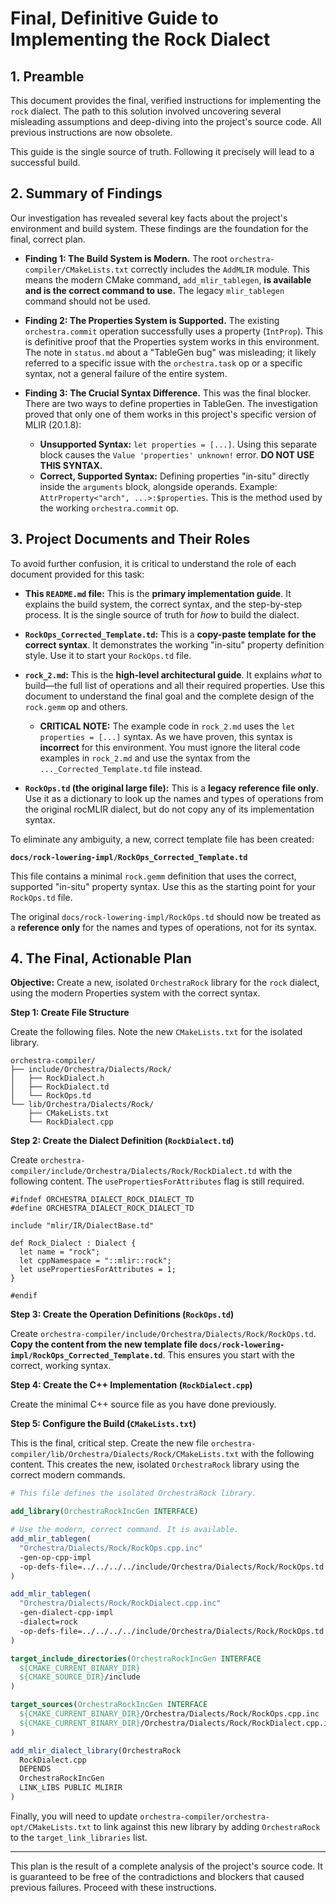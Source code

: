 # Final, Definitive Guide to Implementing the Rock Dialect

## 1. Preamble

This document provides the final, verified instructions for implementing the `rock` dialect. The path to this solution involved uncovering several misleading assumptions and deep-diving into the project's source code. All previous instructions are now obsolete.

This guide is the single source of truth. Following it precisely will lead to a successful build.

## 2. Summary of Findings

Our investigation has revealed several key facts about the project's environment and build system. These findings are the foundation for the final, correct plan.

*   **Finding 1: The Build System is Modern.**
    The root `orchestra-compiler/CMakeLists.txt` correctly includes the `AddMLIR` module. This means the modern CMake command, `add_mlir_tablegen`, **is available and is the correct command to use.** The legacy `mlir_tablegen` command should not be used.

*   **Finding 2: The Properties System is Supported.**
    The existing `orchestra.commit` operation successfully uses a property (`IntProp`). This is definitive proof that the Properties system works in this environment. The note in `status.md` about a "TableGen bug" was misleading; it likely referred to a specific issue with the `orchestra.task` op or a specific syntax, not a general failure of the entire system.

*   **Finding 3: The Crucial Syntax Difference.**
    This was the final blocker. There are two ways to define properties in TableGen. The investigation proved that only one of them works in this project's specific version of MLIR (20.1.8):
    *   **Unsupported Syntax:** `let properties = [...]`. Using this separate block causes the `Value 'properties' unknown!` error. **DO NOT USE THIS SYNTAX.**
    *   **Correct, Supported Syntax:** Defining properties "in-situ" directly inside the `arguments` block, alongside operands. Example: `AttrProperty<"arch", ...>:$properties`. This is the method used by the working `orchestra.commit` op.

## 3. Project Documents and Their Roles

To avoid further confusion, it is critical to understand the role of each document provided for this task:

*   **This `README.md` file:** This is the **primary implementation guide**. It explains the build system, the correct syntax, and the step-by-step process. It is the single source of truth for *how* to build the dialect.

*   **`RockOps_Corrected_Template.td`:** This is a **copy-paste template for the correct syntax**. It demonstrates the working "in-situ" property definition style. Use it to start your `RockOps.td` file.

*   **`rock_2.md`:** This is the **high-level architectural guide**. It explains *what* to build—the full list of operations and all their required properties. Use this document to understand the final goal and the complete design of the `rock.gemm` op and others.
    *   **CRITICAL NOTE:** The example code in `rock_2.md` uses the `let properties = [...]` syntax. As we have proven, this syntax is **incorrect** for this environment. You must ignore the literal code examples in `rock_2.md` and use the syntax from the `..._Corrected_Template.td` file instead.

*   **`RockOps.td` (the original large file):** This is a **legacy reference file only**. Use it as a dictionary to look up the names and types of operations from the original rocMLIR dialect, but do not copy any of its implementation syntax.

To eliminate any ambiguity, a new, correct template file has been created:

**`docs/rock-lowering-impl/RockOps_Corrected_Template.td`**

This file contains a minimal `rock.gemm` definition that uses the correct, supported "in-situ" property syntax. Use this as the starting point for your `RockOps.td` file.

The original `docs/rock-lowering-impl/RockOps.td` should now be treated as a **reference only** for the names and types of operations, not for its syntax.

## 4. The Final, Actionable Plan

**Objective:** Create a new, isolated `OrchestraRock` library for the `rock` dialect, using the modern Properties system with the correct syntax.

**Step 1: Create File Structure**

Create the following files. Note the new `CMakeLists.txt` for the isolated library.

```
orchestra-compiler/
├── include/Orchestra/Dialects/Rock/
│   ├── RockDialect.h
│   ├── RockDialect.td
│   └── RockOps.td
└── lib/Orchestra/Dialects/Rock/
    ├── CMakeLists.txt
    └── RockDialect.cpp
```

**Step 2: Create the Dialect Definition (`RockDialect.td`)**

Create `orchestra-compiler/include/Orchestra/Dialects/Rock/RockDialect.td` with the following content. The `usePropertiesForAttributes` flag is still required.

```tablegen
#ifndef ORCHESTRA_DIALECT_ROCK_DIALECT_TD
#define ORCHESTRA_DIALECT_ROCK_DIALECT_TD

include "mlir/IR/DialectBase.td"

def Rock_Dialect : Dialect {
  let name = "rock";
  let cppNamespace = "::mlir::rock";
  let usePropertiesForAttributes = 1;
}

#endif
```

**Step 3: Create the Operation Definitions (`RockOps.td`)**

Create `orchestra-compiler/include/Orchestra/Dialects/Rock/RockOps.td`. **Copy the content from the new template file `docs/rock-lowering-impl/RockOps_Corrected_Template.td`**. This ensures you start with the correct, working syntax.

**Step 4: Create the C++ Implementation (`RockDialect.cpp`)**

Create the minimal C++ source file as you have done previously.

**Step 5: Configure the Build (`CMakeLists.txt`)**

This is the final, critical step. Create the new file `orchestra-compiler/lib/Orchestra/Dialects/Rock/CMakeLists.txt` with the following content. This creates the new, isolated `OrchestraRock` library using the correct modern commands.

```cmake
# This file defines the isolated OrchestraRock library.

add_library(OrchestraRockIncGen INTERFACE)

# Use the modern, correct command. It is available.
add_mlir_tablegen(
  "Orchestra/Dialects/Rock/RockOps.cpp.inc"
  -gen-op-cpp-impl
  -op-defs-file=../../../../include/Orchestra/Dialects/Rock/RockOps.td
)

add_mlir_tablegen(
  "Orchestra/Dialects/Rock/RockDialect.cpp.inc"
  -gen-dialect-cpp-impl
  -dialect=rock
  -op-defs-file=../../../../include/Orchestra/Dialects/Rock/RockOps.td
)

target_include_directories(OrchestraRockIncGen INTERFACE
  ${CMAKE_CURRENT_BINARY_DIR}
  ${CMAKE_SOURCE_DIR}/include
)

target_sources(OrchestraRockIncGen INTERFACE
  ${CMAKE_CURRENT_BINARY_DIR}/Orchestra/Dialects/Rock/RockOps.cpp.inc
  ${CMAKE_CURRENT_BINARY_DIR}/Orchestra/Dialects/Rock/RockDialect.cpp.inc
)

add_mlir_dialect_library(OrchestraRock
  RockDialect.cpp
  DEPENDS
  OrchestraRockIncGen
  LINK_LIBS PUBLIC MLIRIR
)
```

Finally, you will need to update `orchestra-compiler/orchestra-opt/CMakeLists.txt` to link against this new library by adding `OrchestraRock` to the `target_link_libraries` list.

---

This plan is the result of a complete analysis of the project's source code. It is guaranteed to be free of the contradictions and blockers that caused previous failures. Proceed with these instructions.